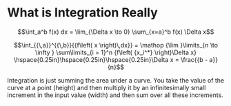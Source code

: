 # What is Integration Really

$$\int_a^b f(x) dx = \lim_{\Delta x \to 0}  \sum_{x=a}^b f(x) \Delta x$$

$$\int_{{\,a}}^{{\,b}}{{f\left( x \right)\,dx}} = \mathop {\lim }\limits_{n \to \infty } \sum\limits_{i = 1}^n {f\left( {x_i^*} \right)\Delta x} \hspace{0.25in}\hspace{0.25in}\hspace{0.25in}\Delta x = \frac{{b - a}}{n}$$

Integration is just summing the area under a curve. You take the value of the curve at a point (height) and then multiply it by an infinitesimally small increment in the input value (width) and then sum over all these increments.